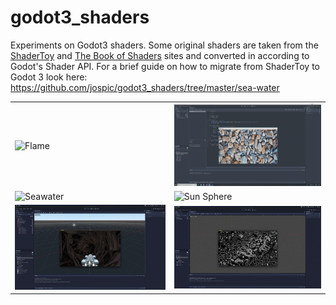 # godot3_shaders
Experiments on Godot3 shaders. Some original shaders are taken from the [ShaderToy](https://www.shadertoy.com/) and [The Book of Shaders](https://thebookofshaders.com/) sites and converted in according to Godot's Shader API.
For a brief guide on how to migrate from ShaderToy to Godot 3 look here: https://github.com/jospic/godot3_shaders/tree/master/sea-water

<table><tr><td>
  <img src="flame/thumb/flame.gif" alt="Flame" title="Flame" width="350"  /> </td><td> <img src="raindrops/thumb/raindrops.gif" alt="Raindrops" title="Raindrops" width="350"  /> </td></tr><tr><td>   	  	
  <img src="sea-water/thumb/shader-seawater.gif" alt="Seawater" 	title="Seawater" width="350"  /> </td><td> <img src="sun-sphere/thumb/shader-solar-sphere.gif" alt="Sun Sphere" 	title="Sun Spheres" width="350"  /> </td></tr><tr><td>  	  	  	
  <img src="roots/thumb/roots.gif" alt="Roots" 	title="Roots" width="350"  />  </td> <td> <img src="noise/thumb/noise.gif" alt="Noise" 	title="Noise" width="350"  />  	</td></tr></table> 	   	  	
